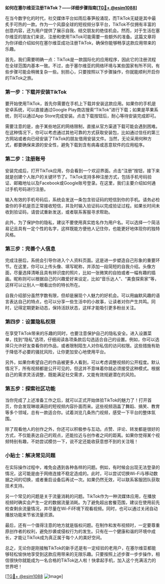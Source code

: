 **如何在塞尔维亚注册TikTok？——详细步骤指南[[TG💪+ @esim1088](https://t.me/s/esim1088)]**

在当今数字化的时代，社交媒体平台如雨后春笋般涌现，而TikTok无疑是其中最炙手可热的一款。作为一个风靡全球的短视频分享平台，TikTok不仅拥有丰富的创意内容，还为用户提供了展示自我、结交朋友的绝佳机会。然而，对于生活在塞尔维亚的朋友们来说，注册和使用TikTok可能需要一些额外的准备。这篇文章将为你详细介绍如何在塞尔维亚成功注册TikTok，确保你能够畅享这款应用带来的乐趣。

首先，我们需要明确一点：TikTok是一款国际化的应用程序，因此它的注册流程在全球范围内基本一致。不过，由于塞尔维亚的网络环境与某些国家有所不同，有些步骤可能会稍微复杂一些。别担心，只要按照以下步骤操作，你就能顺利开启你的TikTok之旅。

### 第一步：下载并安装TikTok

要开始使用TikTok，首先你需要在手机上下载并安装这款应用。如果你的手机是安卓系统，可以直接通过Google Play商店搜索“TikTok”进行下载；如果是苹果系统，则可以通过App Store完成安装。点击下载按钮后，耐心等待安装完成即可。

需要注意的是，由于某些地区的网络限制，直接从官方渠道下载可能会遇到困难。在这种情况下，你可以考虑通过其他可靠的方式获取安装包，比如通过信任的第三方网站或者向已经安装了TikTok的朋友借用安装文件。当然，无论采用何种方式，都要确保来源的安全性，避免下载到含有病毒或恶意软件的应用程序。

### 第二步：注册账号

安装完成后，打开TikTok应用，你会看到一个欢迎界面。点击“注册”按钮，接下来就是创建个人账户的关键环节了。TikTok支持多种注册方式，包括手机号码验证、邮箱地址以及Facebook或Google账号登录。在这里，我们主要介绍如何通过手机号码进行注册。

输入有效的手机号码后，系统会发送一条包含验证码的短信到你的手机。请务必检查你的手机是否正常接收短信，并及时输入验证码以完成验证过程。如果长时间未收到验证码，请尝试重新发送，或者联系客服寻求帮助。

此外，为了保护你的隐私，建议不要使用真实姓名作为用户名。可以选择一个简洁易记且具有一定个性的名字，这样既能方便他人记住你，也能更好地体现你的独特风格。

### 第三步：完善个人信息

完成注册后，系统会引导你进入个人资料页面。这是进一步塑造自己形象的重要环节。在这里，你可以上传头像、填写昵称，并添加一段简短的自我介绍。头像方面，尽量选择清晰且具有辨识度的照片，比如一张微笑的自拍或者一幅有趣的插画。昵称则可以根据自己的兴趣爱好来设定，比如“音乐达人”、“美食探索家”等，这样可以让别人一眼看出你的特长所在。

自我介绍部分虽然字数有限，但却是展现个人魅力的好机会。可以用幽默风趣的语言表达自己的特点，也可以分享一些生活中的小故事，让读者对你产生共鸣。同时，记得定期更新动态，保持活跃状态，这样才能吸引更多粉丝关注。

### 第四步：设置隐私权限

在享受TikTok带来的乐趣的同时，也要注意保护自己的隐私安全。进入设置菜单，找到“隐私”选项，仔细阅读各项条款后勾选适合自己的设置。例如，你可以选择只允许好友查看你的作品，或者限制陌生人对你私信的访问权限。这些措施有助于降低不必要的骚扰风险，让你更加安心地使用平台。

另外，如果你希望自己的作品被更多人看到，可以考虑调整视频的公开程度。默认情况下，所有视频都是公开可见的，但这并不意味着你就必须接受这种模式。根据自己的需求灵活调整，既能满足社交需求，又能有效规避潜在的风险。

### 第五步：探索社区功能

当你完成了上述准备工作之后，就可以正式开始体验TikTok的魅力了！打开首页，你会发现琳琅满目的短视频内容扑面而来。这些视频涵盖了舞蹈、搞笑、教育等多个领域，总有一款适合你。试着浏览几条热门视频，感受一下平台的整体氛围。

除了观看他人的创作之外，你还可以积极参与互动。点赞、评论、转发都是很好的方式，不仅能表达自己的观点，还能拉近与创作者之间的距离。如果你觉得某个视频特别有趣，不妨尝试模仿一下，说不定还能收获意想不到的关注哦！

### 小贴士：解决常见问题

在实际操作过程中，难免会遇到各种各样的问题。例如，有时候会出现无法登录的情况，这可能是由于网络连接不稳定造成的。此时，可以尝试切换Wi-Fi与移动数据之间的切换，或者重启设备后再试一次。如果仍然无效，可以联系客服团队获取技术支持。

另一个常见的问题是关于流量消耗的问题。TikTok作为一种流媒体应用，在播放视频时确实会产生一定的数据流量消耗。为了避免超出套餐范围，建议在使用前先检查剩余流量情况，并尽量在Wi-Fi环境下观看视频。同时，也可以通过关闭自动播放功能来节省流量资源。

最后，还有一个值得注意的地方就是版权问题。在制作和发布视频时，一定要尊重原创作者的权利，避免抄袭或侵权行为的发生。只有在一个健康和谐的环境中成长，才能让TikTok成为真正属于每个人的美好空间。

总之，无论你是刚接触TikTok的新手还是有一定经验的老用户，在塞尔维亚都能够轻松愉快地享受到这款应用带来的无限乐趣。只要按照上述步骤一步步操作，相信很快你就能成为一名合格的TikTok达人啦！快拿起手机，加入这个充满活力的世界吧！

[[TG💪+ @esim1088](https://t.me/s/esim1088) ![Image](https://i.postimg.cc/4NQfJmqS/Snipaste-2025-05-13-00-14-12.png)]